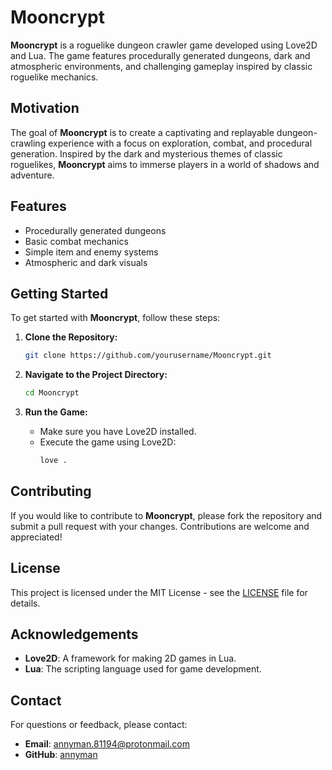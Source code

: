# Mooncrypt

**Mooncrypt** is a roguelike dungeon crawler game developed using Love2D and Lua. The game features procedurally generated dungeons, dark and atmospheric environments, and challenging gameplay inspired by classic roguelike mechanics.

## Motivation

The goal of **Mooncrypt** is to create a captivating and replayable dungeon-crawling experience with a focus on exploration, combat, and procedural generation. Inspired by the dark and mysterious themes of classic roguelikes, **Mooncrypt** aims to immerse players in a world of shadows and adventure.

## Features

- Procedurally generated dungeons
- Basic combat mechanics
- Simple item and enemy systems
- Atmospheric and dark visuals

## Getting Started

To get started with **Mooncrypt**, follow these steps:

1. **Clone the Repository:**
    ```sh
    git clone https://github.com/yourusername/Mooncrypt.git
    ```

2. **Navigate to the Project Directory:**
    ```sh
    cd Mooncrypt
    ```

3. **Run the Game:**
    - Make sure you have Love2D installed.
    - Execute the game using Love2D:
      ```sh
      love .
      ```

## Contributing

If you would like to contribute to **Mooncrypt**, please fork the repository and submit a pull request with your changes. Contributions are welcome and appreciated!

## License

This project is licensed under the MIT License - see the [LICENSE](LICENSE) file for details.

## Acknowledgements

- **Love2D**: A framework for making 2D games in Lua.
- **Lua**: The scripting language used for game development.

## Contact

For questions or feedback, please contact:

- **Email**: annyman.81194@protonmail.com
- **GitHub**: [annyman](https://github.com/yourusername)
